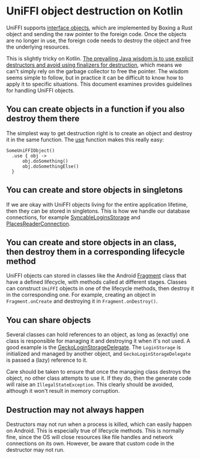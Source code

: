 # UniFFI object destruction on Kotlin

UniFFI supports [interface objects](https://mozilla.github.io/uniffi-rs/udl/interfaces.htm), which are implemented by Boxing a Rust object and sending the raw pointer to the foreign code.  Once the objects are no longer in use, the foreign code needs to destroy the object and free the underlying resources.

This is slightly tricky on Kotlin.  [The prevailing Java wisdom is to use explicit destructors and avoid using finalizers for destruction](https://www.informit.com/articles/article.aspx?p=1216151&seqNum=7), which means we can't simply rely on the garbage collector to free the pointer.  The wisdom seems simple to follow, but in practice it can be difficult to know how to apply it to specific situations.  This document examines provides guidelines for handling UniFFI objects.

## You can create objects in a function if you also destroy them there

The simplest way to get destruction right is to create an object and destroy it in the same function.  The [use](https://kotlinlang.org/api/latest/jvm/stdlib/kotlin/use.html) function makes this really easy:

```
SomeUniFFIObject()
  .use { obj ->
      obj.doSomething()
      obj.doSomethingElse()
  }
```

## You can create and store objects in singletons

If we are okay with UniFFI objects living for the entire application lifetime, then they can be stored in singletons.  This is how we handle our database connections, for example [SyncableLoginsStorage](https://github.com/mozilla-mobile/firefox-android/blob/main/android-components/components/service/sync-logins/src/main/java/mozilla/components/service/sync/logins/SyncableLoginsStorage.kt#L98-L114) and [PlacesReaderConnection](https://github.com/mozilla-mobile/firefox-android/blob/9de5ab8cc098674aad5190ce8b00ae6be65e9bd0/android-components/components/browser/storage-sync/src/main/java/mozilla/components/browser/storage/sync/Connection.kt#L75-L96).

## You can create and store objects in an class, then destroy them in a corresponding lifecycle method

UniFFI objects can stored in classes like the Android [Fragment](https://developer.android.com/guide/fragments/lifecycle) class that have a defined lifecycle, with methods called at different stages.  Classes can construct `UniFFI` objects in one of the lifecycle methods, then destroy it in the corresponding one.  For example, creating an object in `Fragment.onCreate` and destroying it in `Fragment.onDestroy()`.

## You can share objects

Several classes can hold references to an object, as long as (exactly) one class is responsible for managing it and destroying it when it's not used. A good example is the [GeckoLoginStorageDelegate](https://github.com/mozilla-mobile/firefox-android/blob/009fb6350072b8b4cf2b87bd1a8f497843f67843/android-components/components/service/sync-logins/src/main/java/mozilla/components/service/sync/logins/GeckoLoginStorageDelegate.kt#L46-L49).  The `LoginStorage` is initialized and managed by another object, and `GeckoLoginStorageDelegate` is passed a (lazy) reference to it.

Care should be taken to ensure that once the managing class destroys the object, no other class attempts to use it.  If they do, then the generate code will raise an `IllegalStateException`.  This clearly should be avoided, although it won't result in memory corruption.

## Destruction may not always happen

Destructors may not run when a process is killed, which can easily happen on Android.  This is especially true of lifecycle methods.  This is normally fine, since the OS will close resources like file handles and network connections on its own.  However, be aware that custom code in the destructor may not run.

